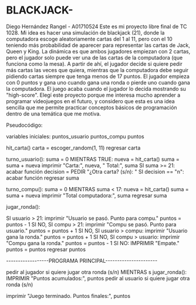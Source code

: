 # BLACKJACK-
Diego Hernández Rangel - A01710524
Este es mi proyecto libre final de TC 1028. Mi idea es hacer una simulación de blackjack (21), donde la computadora escoge aleatoriamente cartas del 1 al 11, pero con el 10 teniendo más probabilidad de aparecer para representar las cartas de Jack, Queen y King. La dinámica es que ambos jugadores empiezan con 2 cartas, pero el jugador solo puede ver una de las cartas de la computadora (que funciona como la mesa). A partir de ahí, el jugador decide si quiere pedir más cartas las veces que quiera, mientras que la computadora debe seguir pidiendo cartas siempre que tenga menos de 17 puntos.
El jugador empieza con 0 puntos y gana uno cuando gana una ronda o pierde uno cuando gana la computadora. El juego acaba cuando el jugador lo decida mostrando su "high-score".
Elegí este proyecto porque me interesa mucho aprender a programar videojuegos en el futuro, y considero que esta es una idea sencilla que me permite practicar conceptos básicos de programación dentro de una temática que me motiva.

Pseudocódigo:

variables iniciales:
puntos_usuario
puntos_compu
puntos

hit_carta()
  carta = escoger_random(1, 11)
  regresar carta

turno_usuario():
    suma = 0
    MIENTRAS TRUE:
        nueva = hit_carta()
        suma = suma + nueva
        imprimir "Carta:", nueva, " Total:", suma
        SI suma >= 21:
            acabar función
        decision = PEDIR "¿Otra carta? (s/n): "
        SI decision == "n":
            acabar función
    regresar suma

turno_compu():
    suma = 0
    MIENTRAS suma < 17:
        nueva = hit_carta()
        suma = suma + nueva
    imprimir "Total computadora:", suma
    regresar suma
    
jugar_ronda():

  SI usuario > 21:
        imprimir "Usuario se pasó. Punto para compu."
        puntos = puntos - 1
  SI NO, SI compu > 21:
        imprimir "Compu se pasó. Punto para usuario."
        puntos = puntos + 1
  SI NO, SI usuario > compu:
        imprimir "Usuario gana la ronda."
        puntos = puntos + 1
  SI NO, SI compu > usuario:
        imprimir "Compu gana la ronda."
        puntos = puntos - 1
  SI NO:
        IMPRIMIR "Empate."
        puntos = puntos
  regresar puntos

------------------PROGRAMA PRINCIPAL----------------------

pedir al jugador si quiere jugar otra ronda (s/n)
MIENTRAS s
    jugar_ronda():
    IMPRIMIR "Puntos acumulados:", puntos
    pedir al usuario si quiere jugar otra ronda (s/n)

imprimir "Juego terminado. Puntos finales:", puntos
